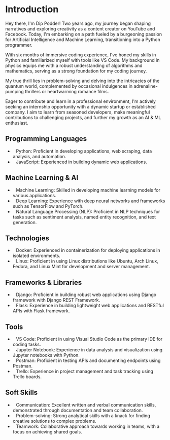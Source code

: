 # Introduction
Hey there, I'm Dip Podder! Two years ago, my journey began shaping narratives and exploring creativity as a content creator on YouTube and Facebook. Today, I'm embarking on a path fueled by a burgeoning passion for Artificial Intelligence and Machine Learning, transitioning into a Python programmer.

With six months of immersive coding experience, I've honed my skills in Python and familiarized myself with tools like VS Code. My background in physics equips me with a robust understanding of algorithms and mathematics, serving as a strong foundation for my coding journey.

My true thrill lies in problem-solving and delving into the intricacies of the quantum world, complemented by occasional indulgences in adrenaline-pumping thrillers or heartwarming romance films.

Eager to contribute and learn in a professional environment, I'm actively seeking an internship opportunity with a dynamic startup or established company. I aim to learn from seasoned developers, make meaningful contributions to challenging projects, and further my growth as an AI & ML enthusiast.

<!DOCTYPE html>
<html lang="en">
<head>
    <meta charset="UTF-8">
    <meta name="viewport" content="width=device-width, initial-scale=1.0">
    <title>Skills</title>
    <link rel="stylesheet" href="https://cdnjs.cloudflare.com/ajax/libs/font-awesome/5.15.4/css/all.min.css">
    <style>
        .skill {
            margin-bottom: 20px;
        }
        .skill i {
            margin-right: 10px;
        }
    </style>
</head>
<body>
    <div class="skill">
        <h2>Programming Languages</h2>
        <ul>
            <li><i class="fab fa-python"></i> Python: Proficient in developing applications, web scraping, data analysis, and automation.</li>
            <li><i class="fab fa-js"></i> JavaScript: Experienced in building dynamic web applications.</li>
        </ul>
    </div>
    <div class="skill">
        <h2>Machine Learning & AI</h2>
        <ul>
            <li><i class="fas fa-brain"></i> Machine Learning: Skilled in developing machine learning models for various applications.</li>
            <li><i class="fas fa-robot"></i> Deep Learning: Experience with deep neural networks and frameworks such as TensorFlow and PyTorch.</li>
            <li><i class="fas fa-comment-alt"></i> Natural Language Processing (NLP): Proficient in NLP techniques for tasks such as sentiment analysis, named entity recognition, and text generation.</li>
        </ul>
    </div>
    <div class="skill">
        <h2>Technologies</h2>
        <ul>
            <li><i class="fab fa-docker"></i> Docker: Experienced in containerization for deploying applications in isolated environments.</li>
            <li><i class="fab fa-linux"></i> Linux: Proficient in using Linux distributions like Ubuntu, Arch Linux, Fedora, and Linux Mint for development and server management.</li>
        </ul>
    </div>
    <div class="skill">
        <h2>Frameworks & Libraries</h2>
        <ul>
            <li><i class="fab fa-python"></i> Django: Proficient in building robust web applications using Django framework with Django REST Framework.</li>
            <li><i class="fab fa-python"></i> Flask: Experience in building lightweight web applications and RESTful APIs with Flask framework.</li>
        </ul>
    </div>
    <div class="skill">
        <h2>Tools</h2>
        <ul>
            <li><i class="fas fa-code"></i> VS Code: Proficient in using Visual Studio Code as the primary IDE for coding tasks.</li>
            <li><i class="fas fa-file-code"></i> Jupyter Notebook: Experience in data analysis and visualization using Jupyter notebooks with Python.</li>
            <li><i class="fas fa-handshake"></i> Postman: Proficient in testing APIs and documenting endpoints using Postman.</li>
            <li><i class="fab fa-trello"></i> Trello: Experience in project management and task tracking using Trello boards.</li>
        </ul>
    </div>
    <div class="skill">
        <h2>Soft Skills</h2>
        <ul>
            <li><i class="fas fa-comments"></i> Communication: Excellent written and verbal communication skills, demonstrated through documentation and team collaboration.</li>
            <li><i class="fas fa-lightbulb"></i> Problem-solving: Strong analytical skills with a knack for finding creative solutions to complex problems.</li>
            <li><i class="fas fa-users"></i> Teamwork: Collaborative approach towards working in teams, with a focus on achieving shared goals.</li>
        </ul>
    </div>
</body>
</html>


